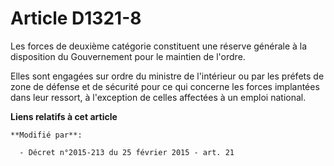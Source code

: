 # Article D1321-8

Les forces de deuxième catégorie constituent une réserve générale à la disposition du Gouvernement pour le maintien de
l'ordre. 

Elles sont engagées sur ordre du ministre de l'intérieur ou par les préfets de  zone de défense et de sécurité   pour ce qui
concerne les forces implantées dans leur ressort, à l'exception de celles affectées à un emploi national.

**Liens relatifs à cet article**

	**Modifié par**:

	  - Décret n°2015-213 du 25 février 2015 - art. 21
